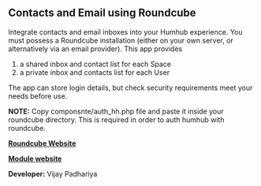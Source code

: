 ## Contacts and Email using Roundcube

Integrate contacts and email inboxes into your Humhub experience. You must possess a Roundcube installation (either on your own server, or alternatively via an email provider). This app provides

1. a shared inbox and contact list for each Space
2. a private inbox and contacts list for each User

The app can store login details, but check security requirements meet your needs before use.

**NOTE:** Copy componsnte/auth_hh.php file and paste it inside your roundcube directory. This is required in order to auth humhub with roundcube.

[__Roundcube Website__](https://roundcube.net/)

[__Module website__](https://github.com/olantrust/humhub-roundcube)

__Developer:__ Vijay Padhariya
